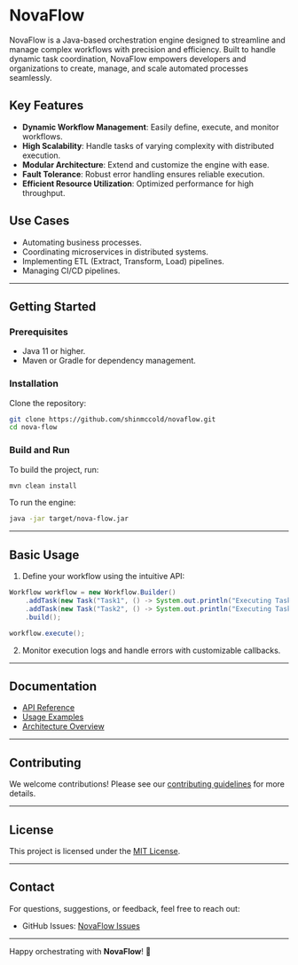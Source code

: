 # NovaFlow

NovaFlow is a Java-based orchestration engine designed to streamline and manage complex workflows with precision and efficiency. Built to handle dynamic task coordination, NovaFlow empowers developers and organizations to create, manage, and scale automated processes seamlessly.

## Key Features

- **Dynamic Workflow Management**: Easily define, execute, and monitor workflows.
- **High Scalability**: Handle tasks of varying complexity with distributed execution.
- **Modular Architecture**: Extend and customize the engine with ease.
- **Fault Tolerance**: Robust error handling ensures reliable execution.
- **Efficient Resource Utilization**: Optimized performance for high throughput.

## Use Cases

- Automating business processes.
- Coordinating microservices in distributed systems.
- Implementing ETL (Extract, Transform, Load) pipelines.
- Managing CI/CD pipelines.  

---

## Getting Started

### Prerequisites

- Java 11 or higher.
- Maven or Gradle for dependency management.

### Installation

Clone the repository:

```bash
git clone https://github.com/shinmccold/novaflow.git
cd nova-flow
```

### Build and Run

To build the project, run:

```bash
mvn clean install
```

To run the engine:

```bash
java -jar target/nova-flow.jar
```

---

## Basic Usage

1. Define your workflow using the intuitive API:

```java
Workflow workflow = new Workflow.Builder()
    .addTask(new Task("Task1", () -> System.out.println("Executing Task 1")))
    .addTask(new Task("Task2", () -> System.out.println("Executing Task 2")))
    .build();

workflow.execute();
```

2. Monitor execution logs and handle errors with customizable callbacks.

---

## Documentation

- [API Reference](docs/api.md)
- [Usage Examples](docs/examples.md)
- [Architecture Overview](docs/architecture.md)

---

## Contributing

We welcome contributions! Please see our [contributing guidelines](CONTRIBUTING.md) for more details.

---

## License

This project is licensed under the [MIT License](LICENSE).

---

## Contact

For questions, suggestions, or feedback, feel free to reach out:

- GitHub Issues: [NovaFlow Issues](https://github.com/Pawhax/nova-flow/issues)

---

Happy orchestrating with **NovaFlow**! 🚀
